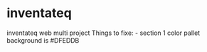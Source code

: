 # inventateq
inventateq web multi project
Things to fixe: - section 1 color pallet background is #DFEDDB
